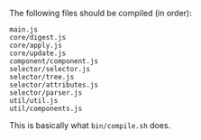 The following files should be compiled (in order):
```
main.js
core/digest.js
core/apply.js
core/update.js
component/component.js
selector/selector.js
selector/tree.js
selector/attributes.js
selector/parser.js
util/util.js
util/components.js
```

This is basically what ``bin/compile.sh`` does.
